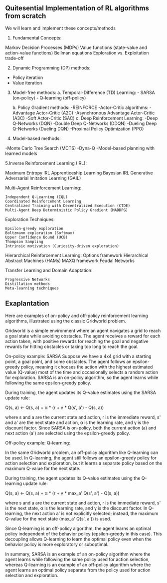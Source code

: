 ## Quitesential Implementation of RL algorithms from scratch

We will learn and implement these concepts/methods

1. Fundamental Concepts:

Markov Decision Processes (MDPs)
Value functions (state-value and action-value functions)
Bellman equations
Exploration vs. Exploitation trade-off

2. Dynamic Programming (DP) methods:
- Policy iteration
- Value iteration

3. Model-free methods:
    a. Temporal-Difference (TD) Learning:
        - SARSA (on-policy)
        - Q-learning (off-policy)

    b. Policy Gradient methods:
        -REINFORCE
        -Actor-Critic algorithms:
        -Advantage Actor-Critic (A2C)
        -Asynchronous Advantage Actor-Critic (A3C)
        -Soft Actor-Critic (SAC)
    c. Deep Reinforcement Learning:
        -Deep Q-Networks (DQN)
        -Double Deep Q-Networks (DDQN)
        -Dueling Deep Q-Networks (Dueling DQN)
        -Proximal Policy Optimization (PPO)

4. Model-based methods:

-Monte Carlo Tree Search (MCTS)
-Dyna-Q
-Model-based planning with learned models

5.Inverse Reinforcement Learning (IRL):

Maximum Entropy IRL
Apprenticeship Learning
Bayesian IRL
Generative Adversarial Imitation Learning (GAIL)


Multi-Agent Reinforcement Learning:

    Independent Q-Learning (IQL)
    Coordinated Reinforcement Learning
    Centralized Training with Decentralized Execution (CTDE)
    Multi-Agent Deep Deterministic Policy Gradient (MADDPG)

Exploration Techniques:

    Epsilon-greedy exploration
    Boltzmann exploration (Softmax)
    Upper Confidence Bound (UCB)
    Thompson Sampling
    Intrinsic motivation (Curiosity-driven exploration)

Hierarchical Reinforcement Learning:
    Options framework
    Hierarchical Abstract Machines (HAMs)
    MAXQ framework
    Feudal Networks

Transfer Learning and Domain Adaptation:

    Progressive Networks
    Distillation methods
    Meta-learning techniques



## Exaplantation 

Here are examples of on-policy and off-policy reinforcement learning algorithms, illustrated using the classic Gridworld problem.

Gridworld is a simple environment where an agent navigates a grid to reach a goal state while avoiding obstacles. The agent receives a reward for each action taken, with positive rewards for reaching the goal and negative rewards for hitting obstacles or taking too long to reach the goal.

On-policy example: SARSA
Suppose we have a 4x4 grid with a starting point, a goal point, and some obstacles. The agent follows an epsilon-greedy policy, meaning it chooses the action with the highest estimated value (Q-value) most of the time and occasionally selects a random action for exploration. SARSA is an on-policy algorithm, so the agent learns while following the same epsilon-greedy policy.

During training, the agent updates its Q-value estimates using the SARSA update rule:

Q(s, a) ← Q(s, a) + α * (r + γ * Q(s', a') - Q(s, a))

where s and a are the current state and action, r is the immediate reward, s' and a' are the next state and action, α is the learning rate, and γ is the discount factor. Since SARSA is on-policy, both the current action (a) and next action (a') are selected using the epsilon-greedy policy.

Off-policy example: Q-learning:

In the same Gridworld problem, an off-policy algorithm like Q-learning can be used. In Q-learning, the agent still follows an epsilon-greedy policy for action selection and exploration, but it learns a separate policy based on the maximum Q-value for the next state.

During training, the agent updates its Q-value estimates using the Q-learning update rule:

Q(s, a) ← Q(s, a) + α * (r + γ * max_a' Q(s', a') - Q(s, a))

where s and a are the current state and action, r is the immediate reward, s' is the next state, α is the learning rate, and γ is the discount factor. In Q-learning, the next action a' is not explicitly selected; instead, the maximum Q-value for the next state (max_a' Q(s', a')) is used.

Since Q-learning is an off-policy algorithm, the agent learns an optimal policy independent of the behavior policy (epsilon-greedy in this case). This decoupling allows Q-learning to learn the optimal policy even when the behavior policy is more exploratory or suboptimal.

In summary, SARSA is an example of an on-policy algorithm where the agent learns while following the same policy used for action selection, whereas Q-learning is an example of an off-policy algorithm where the agent learns an optimal policy separate from the policy used for action selection and exploration.